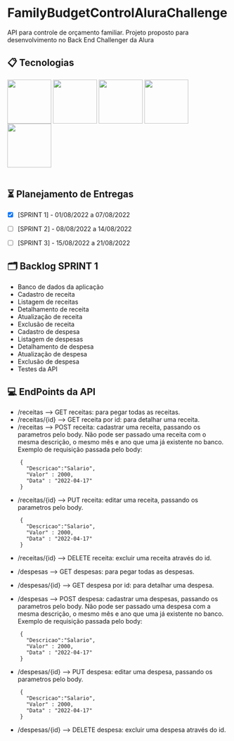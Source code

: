 # FamilyBudgetControlAluraChallenge
API para controle de orçamento familiar. Projeto proposto para desenvolvimento no Back End Challenger da Alura

## :clipboard: Tecnologias

<div style="display: inline_block">
  <img align="center"  height="100" width="100" src="https://cdn.jsdelivr.net/gh/devicons/devicon/icons/csharp/csharp-original.svg" />
  <img align="center"  height="100" width="100" src="https://cdn.jsdelivr.net/gh/devicons/devicon/icons/dot-net/dot-net-original.svg" />
  <img align="center"  height="100" width="100" src="https://cdn.jsdelivr.net/gh/devicons/devicon/icons/microsoftsqlserver/microsoftsqlserver-plain-wordmark.svg" /> 
  <img align="center"  height="100" width="100" src="https://cdn.jsdelivr.net/gh/devicons/devicon/icons/visualstudio/visualstudio-plain.svg" />
  <img align="center"  height="100" width="100" src="https://cdn.jsdelivr.net/gh/devicons/devicon/icons/trello/trello-plain.svg" />
</div>

<br>

## :hourglass_flowing_sand: Planejamento de Entregas
- [x] [SPRINT 1] - 01/08/2022 a 07/08/2022

- [ ] [SPRINT 2] - 08/08/2022 a 14/08/2022

- [ ] [SPRINT 3] - 15/08/2022 a 21/08/2022



## :card_index_dividers: Backlog SPRINT 1
* Banco de dados da aplicação
* Cadastro de receita
* Listagem de receitas
* Detalhamento de receita
* Atualização de receita
* Exclusão de receita
* Cadastro de despesa
* Listagem de despesas
* Detalhamento de despesa
* Atualização de despesa
* Exclusão de despesa
* Testes da API

## :computer: EndPoints da API
* /receitas       --> GET receitas: para pegar todas as receitas.
* /receitas/{id}  --> GET receita por id: para detalhar uma receita.
* /receitas       --> POST receita: cadastrar uma receita, passando os parametros pelo body. Não pode ser passado uma receita com o mesma descrição, o mesmo mês e ano que uma já existente no banco. Exemplo de requisição passada pelo body:
```
    {
      "Descricao":"Salario",
      "Valor" : 2000,
      "Data" : "2022-04-17"
    }
```
* /receitas/{id}  --> PUT receita: editar uma receita, passando os parametros pelo body.
```
    {
      "Descricao":"Salario",
      "Valor" : 2000,
      "Data" : "2022-04-17"
    }
```
* /receitas/{id}  --> DELETE receita: excluir uma receita através do id.


* /despesas       --> GET despesas: para pegar todas as despesas.
* /despesas/{id}  --> GET despesa por id: para detalhar uma despesa.
* /despesas       --> POST despesa: cadastrar uma despesas, passando os parametros pelo body. Não pode ser passado uma despesa com a mesma descrição, o mesmo mês e ano que uma já existente no banco. Exemplo de requisição passada pelo body:
```
    {
      "Descricao":"Salario",
      "Valor" : 2000,
      "Data" : "2022-04-17"
    }
```
* /despesas/{id}  --> PUT despesa: editar uma despesa, passando os parametros pelo body.
```
    {
      "Descricao":"Salario",
      "Valor" : 2000,
      "Data" : "2022-04-17"
    }
```
* /despesas/{id}  --> DELETE despesa: excluir uma despesa através do id.


